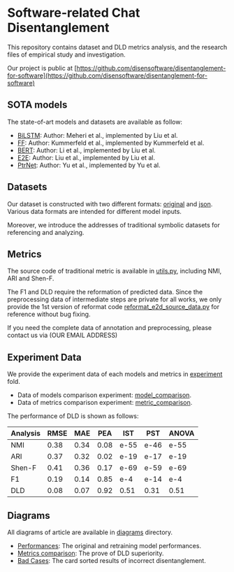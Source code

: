 # Software-related Chat Disentanglement
This repository contains dataset and DLD metrics analysis, and the research files of empirical study and investigation.

Our project is public at [https://github.com/disensoftware/disentanglement-for-software](https://github.com/disensoftware/disentanglement-for-software)
## SOTA models
The state-of-art models and datasets are available as follow:

- [BiLSTM](https://github.com/layneins/e2e-dialo-disentanglement): Author: Meheri et al., implemented by Liu et al.
- [FF](https://github.com/jkkummerfeld/irc-disentanglement/zipball/master): Author: Kummerfeld et al., implemented by Kummerfeld et al.
- [BERT](https://github.com/layneins/e2e-dialo-disentanglement): Author: Li et al., implemented by Liu et al.
- [E2E](https://github.com/layneins/e2e-dialo-disentanglement): Author: Liu et al., implemented by Liu et al.
- [PtrNet](https://github.com/vode/onlinePtrNet_disentanglement): Author: Yu et al., implemented by Yu et al.

## Datasets
Our dataset is constructed with two different formats: [original](data/proposed_dataset/original_format) and [json](data/proposed_dataset/json_format). Various data formats are intended for different model inputs. 

Moreover, we introduce the addresses of traditional symbolic datasets for referencing and analyzing.

## Metrics
The source code of traditional metric is available in [utils.py](v1_code/utils.py), including NMI, ARI and Shen-F.

The F1 and DLD require the reformation of predicted data. Since the preprocessing data of intermediate steps are private for all works,
we only provide the 1st version of reformat code [reformat_e2d_source_data.py](v1_code/reformat_data.py) for reference without bug fixing.

If you need the complete data of annotation and preprocessing, please contact us via (OUR EMAIL ADDRESS)

## Experiment Data
We provide the experiment data of each models and metrics in [experiment](./experiment) fold.

- Data of models comparison experiment: [model_comparison](./experiment/model_comparison).
- Data of metrics comparison experiment: [metric_comparison](./experiment/metric_comparison).

The performance of DLD is shown as follows:

| Analysis | RMSE | MAE | PEA | IST | PST | ANOVA |
| ------ | ------ | ------ | ------ | ------ | ------ | ------ |
| NMI | 0.38 | 0.34 | 0.08 | e-55 | e-46 | e-55 |
| ARI | 0.37 | 0.32 | 0.02 | e-19 | e-17 | e-19 |
| Shen-F | 0.41 | 0.36 | 0.17 | e-69 | e-59 | e-69 |
| F1 | 0.19 | 0.14 | 0.85 | e-4 | e-14 | e-4 |
| DLD | 0.08 | 0.07 | 0.92 | 0.51 | 0.31 | 0.51 |


## Diagrams
All diagrams of article are available in [diagrams](./diagrams) directory.

- [Performances](./diagrams/performances): The original and retraining model performances.
- [Metrics comparison](./diagrams/metrics_comparison): The prove of DLD superiority.
- [Bad Cases](./diagrams/bad_cases): The card sorted results of incorrect disentanglement.
